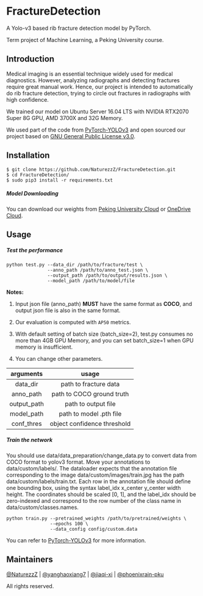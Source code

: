# FractureDetection

A Yolo-v3 based rib fracture detection model by PyTorch.

Term project of Machine Learning, a Peking University course.

## Introduction

Medical imaging is an essential technique widely used for medical diagnostics. However, analyzing radiographs and detecting fractures require great manual work. Hence, our project is intended to automatically do rib fracture detection, trying to circle out fractures in radiographs with high confidence.

We trained our model on Ubuntu Server 16.04 LTS with NVIDIA RTX2070 Super 8G GPU, AMD 3700X and 32G Memory.  

We used part of the code from [PyTorch-YOLOv3](https://github.com/eriklindernoren/PyTorch-YOLOv3) and open sourced our project based on [GNU General Public License v3.0](https://raw.githubusercontent.com/NaturezzZ/FractureDetection/master/LICENSE).

## Installation

```
$ git clone https://github.com/NaturezzZ/FractureDetection.git
$ cd FractureDetection/
$ sudo pip3 install -r requirements.txt
```

##### Model Downloading

You can download our weights from [Peking University Cloud]() or [OneDrive Cloud]().

## Usage

##### Test the performance

```
python test.py --data_dir /path/to/fracture/test \
               --anno_path /path/to/anno_test.json \
               --output_path /path/to/output/results.json \
               --model_path /path/to/model/file
```

**Notes:**

1. Input json file (anno_path) **MUST** have the same format as **COCO**, and output json file is also in the  same format.

2. Our evaluation is computed with `AP50` metrics.

3. With default setting of batch size (batch_size=2), test.py consumes no more than 4GB GPU Memory, and you can set batch_size=1 when GPU memory is insufficient.

4. You can change other parameters.

|arguments|usage|
|:---:|:---:|
|data_dir|path to fracture data|
|anno_path|path to COCO ground truth|
|output_path|path to output file|
|model_path|path to model .pth file|
|conf_thres|object confidence threshold|

##### Train the network

You should use data/data_preparation/change_data.py to convert data from COCO format to yolov3 format. Move your annotations to data/custom/labels/. The dataloader expects that the annotation file corresponding to the image data/custom/images/train.jpg has the path data/custom/labels/train.txt. Each row in the annotation file should define one bounding box, using the syntax label_idx x_center y_center width height. The coordinates should be scaled [0, 1], and the label_idx should be zero-indexed and correspond to the row number of the class name in data/custom/classes.names.
```
python train.py --pretrained_weights /path/to/pretrained/weights \
                --epochs 100 \
                --data_config config/custom.data
```

You can refer to [PyTorch-YOLOv3](https://github.com/NaturezzZ/FractureDetection/blob/master/yolo_README.md) for more information.

## Maintainers

[@NaturezzZ](https://github.com/NaturezzZ) | [@yanghaoxiang7](https://github.com/yanghaoxiang7) | [@jiaqi-xi](https://github.com/jiaqi-xi) | [@phoenixrain-pku](https://github.com/phoenixrain-pku)

All rights reserved.
